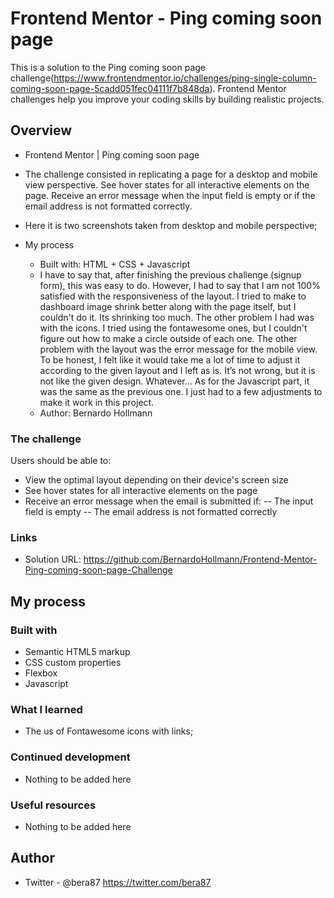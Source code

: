 # Frontend Mentor - Ping coming soon page

This is a solution to the Ping coming soon page challenge(https://www.frontendmentor.io/challenges/ping-single-column-coming-soon-page-5cadd051fec04111f7b848da). Frontend Mentor challenges help you improve your coding skills by building realistic projects.

## Overview

  - Frontend Mentor | Ping coming soon page
  - The challenge consisted in replicating a page for a desktop and mobile view perspective. See hover states for all interactive elements on the page. Receive an error message when the input field is empty or if the email address is not formatted correctly.
  - Here it is two screenshots taken from desktop and mobile perspective;

- My process
  - Built with: HTML + CSS + Javascript
  - I have to say that, after finishing the previous challenge (signup form), this was easy to do. However, I had to say that I am not 100% satisfied with the responsiveness of the layout. I tried to make to dashboard image shrink better along with the page itself, but I couldn't do it. Its shrinking too much. The other problem I had was with the icons. I tried using the fontawesome ones, but I couldn't figure out how to make a circle outside of each one. The other problem with the layout was the error message for the mobile view. To be honest, I felt like it would take me a lot of time to adjust it according to the given layout and I left as is. It’s not wrong, but it is not like the given design. Whatever... As for the Javascript part, it was the same as the previous one. I just had to a few adjustments to make it work in this project.
  - Author: Bernardo Hollmann

### The challenge

Users should be able to:

- View the optimal layout depending on their device's screen size
- See hover states for all interactive elements on the page
- Receive an error message when the email is submitted if:
-- The input field is empty
-- The email address is not formatted correctly

### Links

- Solution URL: https://github.com/BernardoHollmann/Frontend-Mentor-Ping-coming-soon-page-Challenge

## My process

### Built with

- Semantic HTML5 markup
- CSS custom properties
- Flexbox
- Javascript

### What I learned

- The us of Fontawesome icons with links;

### Continued development

- Nothing to be added here

### Useful resources

- Nothing to be added here

## Author

- Twitter - @bera87 https://twitter.com/bera87